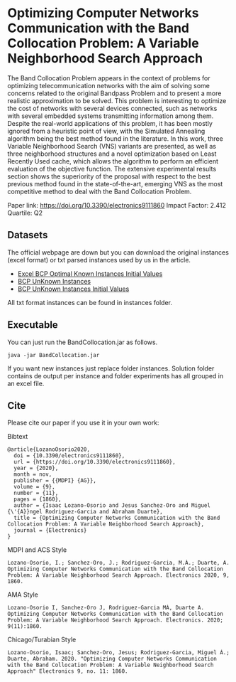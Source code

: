 # Optimizing Computer Networks Communication with the Band Collocation Problem: A Variable Neighborhood Search Approach

The Band Collocation Problem appears in the context of problems for optimizing telecommunication networks with the aim of solving some concerns related to the original Bandpass Problem and to present a more realistic approximation to be solved. This problem is interesting to optimize the cost of networks with several devices connected, such as networks with several embedded systems transmitting information among them. Despite the real-world applications of this problem, it has been mostly ignored from a heuristic point of view, with the Simulated Annealing algorithm being the best method found in the literature. In this work, three Variable Neighborhood Search (VNS) variants are presented, as well as three neighborhood structures and a novel optimization based on Least Recently Used cache, which allows the algorithm to perform an efficient evaluation of the objective function. The extensive experimental results section shows the superiority of the proposal with respect to the best previous method found in the state-of-the-art, emerging VNS as the most competitive method to deal with the Band Collocation Problem.

Paper link: <https://doi.org/10.3390/electronics9111860>
Impact Factor: 2.412
Quartile: Q2

## Datasets

The official webpage are down but you can download the original instances (excel format) or txt parsed instances used by us in the article.

* [Excel BCP Optimal Known Instances Initial Values](excel/BCPOptimalKnownInstancesInitialValues.xlsx)
* [BCP UnKnown Instances](excel/BCPUnKnownInstances.xlsx)
* [BCP UnKnown Instances Initial Values](excel/BCPUnKnownInstancesInitialValues.xlsx)

All txt format instances can be found in instances folder.

## Executable

You can just run the BandCollocation.jar as follows.

```
java -jar BandCollocation.jar
```

If you want new instances just replace folder instances.
Solution folder contains de output per instance and folder experiments has all grouped in an excel file.

## Cite

Please cite our paper if you use it in your own work:

Bibtext
```
@article{LozanoOsorio2020,
  doi = {10.3390/electronics9111860},
  url = {https://doi.org/10.3390/electronics9111860},
  year = {2020},
  month = nov,
  publisher = {{MDPI} {AG}},
  volume = {9},
  number = {11},
  pages = {1860},
  author = {Isaac Lozano-Osorio and Jesus Sanchez-Oro and Miguel {\'{A}}ngel Rodriguez-Garcia and Abraham Duarte},
  title = {Optimizing Computer Networks Communication with the Band Collocation Problem: A Variable Neighborhood Search Approach},
  journal = {Electronics}
}
```

MDPI and ACS Style
```
Lozano-Osorio, I.; Sanchez-Oro, J.; Rodriguez-Garcia, M.Á.; Duarte, A. Optimizing Computer Networks Communication with the Band Collocation Problem: A Variable Neighborhood Search Approach. Electronics 2020, 9, 1860.
```

AMA Style
```
Lozano-Osorio I, Sanchez-Oro J, Rodriguez-Garcia MÁ, Duarte A. Optimizing Computer Networks Communication with the Band Collocation Problem: A Variable Neighborhood Search Approach. Electronics. 2020; 9(11):1860.
```

Chicago/Turabian Style
```
Lozano-Osorio, Isaac; Sanchez-Oro, Jesus; Rodriguez-Garcia, Miguel Á.; Duarte, Abraham. 2020. "Optimizing Computer Networks Communication with the Band Collocation Problem: A Variable Neighborhood Search Approach" Electronics 9, no. 11: 1860.
```
